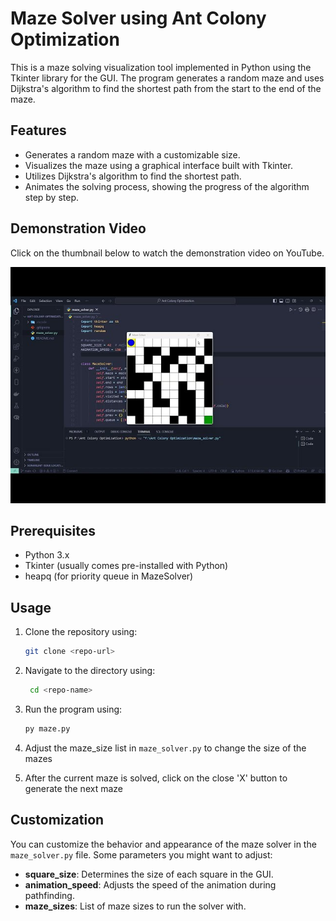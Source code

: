 # Maze Solver using Ant Colony Optimization

This is a maze solving visualization tool implemented in Python using the Tkinter library for the GUI. The program generates a random maze and uses Dijkstra's algorithm to find the shortest path from the start to the end of the maze.

## Features

- Generates a random maze with a customizable size.
- Visualizes the maze using a graphical interface built with Tkinter.
- Utilizes Dijkstra's algorithm to find the shortest path.
- Animates the solving process, showing the progress of the algorithm step by step.

## Demonstration Video

Click on the thumbnail below to watch the demonstration video on YouTube.

[![Maze Solver Demo](./thumbnail.jpg)](https://youtu.be/2zzawIr0w3o?si=BhZQZS0olTEq26wu)

## Prerequisites

- Python 3.x
- Tkinter (usually comes pre-installed with Python)
- heapq (for priority queue in MazeSolver)

## Usage

1. Clone the repository using:

   ```bash
   git clone <repo-url>
   ```

2. Navigate to the directory using:

   ```bash
    cd <repo-name>
   ```

3. Run the program using:

   ```bash
   py maze.py
   ```

4. Adjust the maze_size list in `maze_solver.py` to change the size of the mazes

5. After the current maze is solved, click on the close 'X' button to generate the next maze

## Customization

You can customize the behavior and appearance of the maze solver in the `maze_solver.py` file. Some parameters you might want to adjust:

- **square_size**: Determines the size of each square in the GUI.
- **animation_speed**: Adjusts the speed of the animation during pathfinding.
- **maze_sizes**: List of maze sizes to run the solver with.
